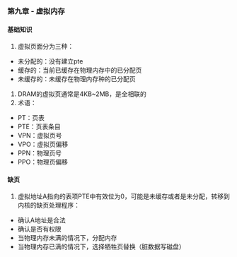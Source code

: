 <link rel="stylesheet" href="../extra/ideal-image-slider.css">
<link rel="stylesheet" href="../extra/ideal-default-theme.css">
<script src="../extra/ideal-image-slider.js"></script>
<script src="../extra/ideal-iis-bullet-nav.js"></script>
<script>
let gitbook = gitbook || [];
gitbook.push(function() {
    let slider = new IdealImageSlider.Slider('.IdealImageSlider');
    slider.addBulletNav();
});
</script>

### 第九章 - 虚拟内存

#### 基础知识
1. 虚拟页面分为三种：
  * 未分配的：没有建立pte
  * 缓存的：当前已缓存在物理内存中的已分配页
  * 未缓存的：未缓存在物理内存种的已分配页
1. DRAM的虚拟页通常是4KB~2MB，是全相联的
1. 术语：
  * PT：页表
  * PTE：页表条目
  * VPN：虚拟页号
  * VPO：虚拟页偏移
  * PPN：物理页号
  * PPO：物理页偏移

#### 缺页
1. 虚拟地址A指向的表项PTE中有效位为0，可能是未缓存或者是未分配，转移到内核的缺页处理程序：
  * 确认A地址是合法
  * 确认是否有权限
  * 当物理内存未满的情况下，分配内存
  * 当物理内存已满的情况下，选择牺牲页替换（脏数据写磁盘）
